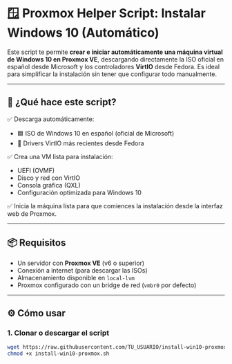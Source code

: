 # 🪟 Proxmox Helper Script: Instalar Windows 10 (Automático)

Este script te permite **crear e iniciar automáticamente una máquina virtual de Windows 10 en Proxmox VE**, descargando directamente la ISO oficial en español desde Microsoft y los controladores **VirtIO** desde Fedora. Es ideal para simplificar la instalación sin tener que configurar todo manualmente.

---

## 🚀 ¿Qué hace este script?

✅ Descarga automáticamente:
- 🟦 ISO de Windows 10 en español (oficial de Microsoft)
- 🔧 Drivers VirtIO más recientes desde Fedora

✅ Crea una VM lista para instalación:
- UEFI (OVMF)
- Disco y red con VirtIO
- Consola gráfica (QXL)
- Configuración optimizada para Windows 10

✅ Inicia la máquina lista para que comiences la instalación desde la interfaz web de Proxmox.

---

## 📦 Requisitos

- Un servidor con **Proxmox VE** (v6 o superior)
- Conexión a internet (para descargar las ISOs)
- Almacenamiento disponible en `local-lvm`
- Proxmox configurado con un bridge de red (`vmbr0` por defecto)

---

## ⚙️ Cómo usar

### 1. Clonar o descargar el script

```bash
wget https://raw.githubusercontent.com/TU_USUARIO/install-win10-proxmox/main/install-win10-proxmox.sh
chmod +x install-win10-proxmox.sh
